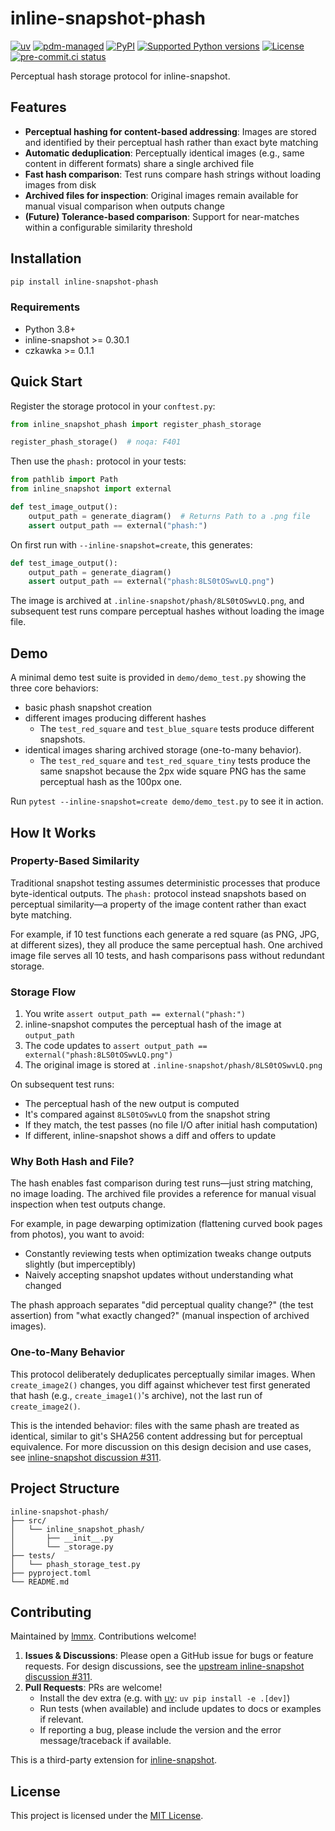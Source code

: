 # inline-snapshot-phash

[![uv](https://img.shields.io/endpoint?url=https://raw.githubusercontent.com/astral-sh/uv/main/assets/badge/v0.json)](https://github.com/astral-sh/uv)
[![pdm-managed](https://img.shields.io/badge/pdm-managed-blueviolet)](https://pdm.fming.dev)
[![PyPI](https://img.shields.io/pypi/v/inline-snapshot-phash.svg)](https://pypi.org/project/inline-snapshot-phash)
[![Supported Python versions](https://img.shields.io/pypi/pyversions/inline-snapshot-phash.svg)](https://pypi.org/project/inline-snapshot-phash)
[![License](https://img.shields.io/pypi/l/inline-snapshot-phash.svg)](https://pypi.python.org/pypi/inline-snapshot-phash)
[![pre-commit.ci status](https://results.pre-commit.ci/badge/github/lmmx/inline-snapshot-phash/master.svg)](https://results.pre-commit.ci/latest/github/lmmx/inline-snapshot-phash/master)

Perceptual hash storage protocol for inline-snapshot.

## Features

- **Perceptual hashing for content-based addressing**: Images are stored and identified by their perceptual hash rather than exact byte matching
- **Automatic deduplication**: Perceptually identical images (e.g., same content in different formats) share a single archived file
- **Fast hash comparison**: Test runs compare hash strings without loading images from disk
- **Archived files for inspection**: Original images remain available for manual visual comparison when outputs change
- **(Future) Tolerance-based comparison**: Support for near-matches within a configurable similarity threshold

## Installation

```bash
pip install inline-snapshot-phash
```

### Requirements

- Python 3.8+
- inline-snapshot >= 0.30.1
- czkawka >= 0.1.1

## Quick Start

Register the storage protocol in your `conftest.py`:

```python
from inline_snapshot_phash import register_phash_storage

register_phash_storage()  # noqa: F401
```

Then use the `phash:` protocol in your tests:

```python
from pathlib import Path
from inline_snapshot import external

def test_image_output():
    output_path = generate_diagram()  # Returns Path to a .png file
    assert output_path == external("phash:")
```

On first run with `--inline-snapshot=create`, this generates:

```python
def test_image_output():
    output_path = generate_diagram()
    assert output_path == external("phash:8LS0tOSwvLQ.png")
```

The image is archived at `.inline-snapshot/phash/8LS0tOSwvLQ.png`, and subsequent test runs compare perceptual hashes without loading the image file.

## Demo

A minimal demo test suite is provided in `demo/demo_test.py` showing the three core behaviors:

- basic phash snapshot creation
- different images producing different hashes
  - The `test_red_square` and `test_blue_square` tests produce different snapshots.
- identical images sharing archived storage (one-to-many behavior).
  - The `test_red_square` and `test_red_square_tiny` tests produce the same snapshot because the
    2px wide square PNG has the same perceptual hash as the 100px one.

Run `pytest --inline-snapshot=create demo/demo_test.py` to see it in action.

## How It Works

### Property-Based Similarity

Traditional snapshot testing assumes deterministic processes that produce byte-identical outputs. The `phash:` protocol instead snapshots based on perceptual similarity—a property of the image content rather than exact byte matching.

For example, if 10 test functions each generate a red square (as PNG, JPG, at different sizes), they all produce the same perceptual hash. One archived image file serves all 10 tests, and hash comparisons pass without redundant storage.

### Storage Flow

1. You write `assert output_path == external("phash:")`
2. inline-snapshot computes the perceptual hash of the image at `output_path`
3. The code updates to `assert output_path == external("phash:8LS0tOSwvLQ.png")`
4. The original image is stored at `.inline-snapshot/phash/8LS0tOSwvLQ.png`

On subsequent test runs:
- The perceptual hash of the new output is computed
- It's compared against `8LS0tOSwvLQ` from the snapshot string
- If they match, the test passes (no file I/O after initial hash computation)
- If different, inline-snapshot shows a diff and offers to update

### Why Both Hash and File?

The hash enables fast comparison during test runs—just string matching, no image loading. The archived file provides a reference for manual visual inspection when test outputs change.

For example, in page dewarping optimization (flattening curved book pages from photos), you want to avoid:
- Constantly reviewing tests when optimization tweaks change outputs slightly (but imperceptibly)
- Naively accepting snapshot updates without understanding what changed

The phash approach separates "did perceptual quality change?" (the test assertion) from "what exactly changed?" (manual inspection of archived images).

### One-to-Many Behavior

This protocol deliberately deduplicates perceptually similar images. When `create_image2()` changes, you diff against whichever test first generated that hash (e.g., `create_image1()`'s archive), not the last run of `create_image2()`.

This is the intended behavior: files with the same phash are treated as identical, similar to git's SHA256 content addressing but for perceptual equivalence. For more discussion on this design decision and use cases, see [inline-snapshot discussion #311](https://github.com/15r10nk/inline-snapshot/discussions/311).

## Project Structure

```
inline-snapshot-phash/
├── src/
│   └── inline_snapshot_phash/
│       ├── __init__.py
│       └── _storage.py
├── tests/
│   └── phash_storage_test.py
├── pyproject.toml
└── README.md
```

## Contributing

Maintained by [lmmx](https://github.com/lmmx). Contributions welcome!

1. **Issues & Discussions**: Please open a GitHub issue for bugs or feature requests. For design discussions, see the [upstream inline-snapshot discussion #311](https://github.com/15r10nk/inline-snapshot/discussions/311).
2. **Pull Requests**: PRs are welcome!
   - Install the dev extra (e.g. with [uv](https://docs.astral.sh/uv/): `uv pip install -e .[dev]`)
   - Run tests (when available) and include updates to docs or examples if relevant.
   - If reporting a bug, please include the version and the error message/traceback if available.

This is a third-party extension for [inline-snapshot](https://github.com/15r10nk/inline-snapshot).

## License

This project is licensed under the [MIT License](https://opensource.org/licenses/MIT).
